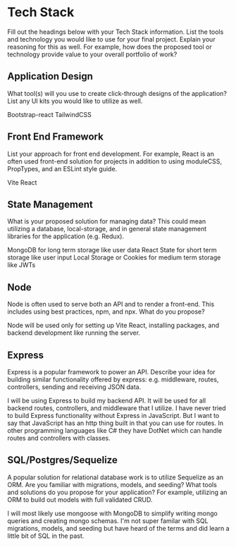 # Tech Stack

Fill out the headings below with your Tech Stack information. List the tools and technology you would like to use for your final project. Explain your reasoning for this as well. For example, how does the proposed tool or technology provide value to your overall portfolio of work? 


## Application Design

What tool(s) will you use to create click-through designs of the application? List any UI kits you would like to utilize as well. 

Bootstrap-react
TailwindCSS



## Front End Framework

List your approach for front end development. For example, React is an often used front-end solution for projects in addition to using moduleCSS, PropTypes, and an ESLint style guide.   

Vite React


## State Management

What is your proposed solution for managing data? This could mean utilizing a database, local-storage, and in general state management libraries for the application (e.g. Redux).    

MongoDB for long term storage like user data
React State for short term storage like user input 
Local Storage or Cookies for medium term storage like JWTs


## Node

Node is often used to serve both an API and to render a front-end. This includes using best practices, npm, and npx. What do you propose? 

Node will be used only for setting up Vite React, installing packages, and backend development like running the server. 


## Express

Express is a popular framework to power an API. Describe your idea for building similar functionality offered by express: e.g. middleware, routes, controllers, sending and receiving JSON data.

I will be using Express to build my backend API. It will be used for all backend routes, controllers, and middleware that I utilize. I have never tried to build Express functionality without Express in JavaScript. But I want to say that JavaScript has an http thing built in that you can use for routes. In other programming languages like C# they have DotNet which can handle routes and controllers with classes.


## SQL/Postgres/Sequelize

A popular solution for relational database work is to utilize Sequelize as an ORM. Are you familiar with migrations, models, and seeding? What tools and solutions do you propose for your application? For example, utilizing an ORM to build out models with full validated CRUD.

I will most likely use mongoose with MongoDB to simplify writing mongo queries and creating mongo schemas. I'm not super familar with SQL migrations, models, and seeding but have heard of the terms and did learn a little bit of SQL in the past.
